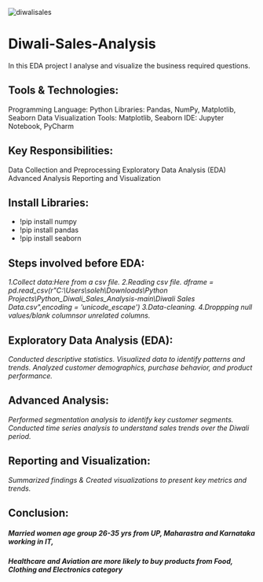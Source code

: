 ![diwalisales](https://github.com/MDSoleh/Diwali-Sales-Analysis/assets/99492800/65457d79-25ae-4139-9f37-02da12aed3b3)
# Diwali-Sales-Analysis
In this EDA project I analyse and visualize the business required questions.

## Tools & Technologies:
Programming Language: Python
Libraries: Pandas, NumPy, Matplotlib, Seaborn
Data Visualization Tools: Matplotlib, Seaborn
IDE: Jupyter Notebook, PyCharm

## Key Responsibilities:
Data Collection and Preprocessing
Exploratory Data Analysis (EDA)
Advanced Analysis
Reporting and Visualization

## Install Libraries:

 - !pip install numpy                          
 - !pip install pandas                        
 - !pip install seaborn


## Steps involved before EDA:
*1.Collect data:Here from a csv file.*
*2.Reading csv file.*
*dframe = pd.read_csv(r"C:\Users\soleh\Downloads\Python Projects\Python_Diwali_Sales_Analysis-main\Diwali Sales Data.csv",encoding = 'unicode_escape')*
*3.Data-cleaning.*
*4.Droppping null values/blank columnsor unrelated columns.*

## Exploratory Data Analysis (EDA):
*Conducted descriptive statistics.
Visualized data to identify patterns and trends.
Analyzed customer demographics, purchase behavior, and product performance.*
  
## Advanced Analysis:
*Performed segmentation analysis to identify key customer segments.*
*Conducted time series analysis to understand sales trends over the Diwali period.*

## Reporting and Visualization:
*Summarized findings & Created visualizations to present key metrics and trends.*

## Conclusion:

##### Married women age group 26-35 yrs from UP, Maharastra and Karnataka working in IT, 
##### Healthcare and Aviation are more likely to buy products from Food, Clothing and Electronics category
 
